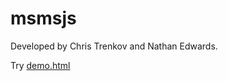 # msmsjs

Developed by Chris Trenkov and Nathan Edwards.

Try [demo.html](https://raw.githack.com/glygen-glycan-data/JSWidgets/master/MS_Viewer/demo.html)